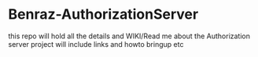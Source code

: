 # Benraz-AuthorizationServer
this repo will hold all the details and WIKI/Read me about the Authorization server project will include links and howto bringup etc
